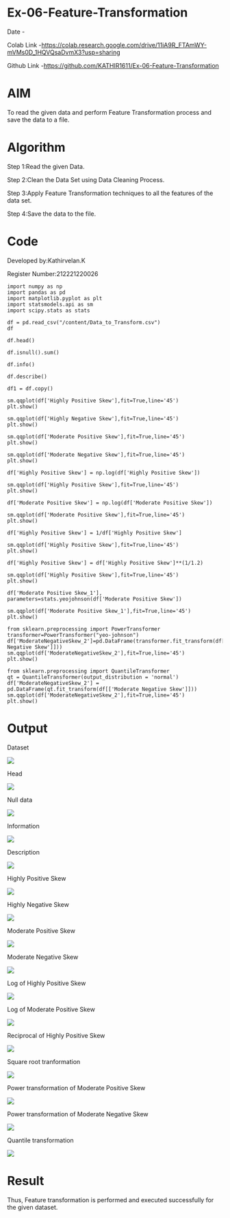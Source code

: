 # Ex-06-Feature-Transformation

Date - 

Colab Link -https://colab.research.google.com/drive/11iA9R_FTAmWY-mVMs0D_1HQVQsaDvmX3?usp=sharing

Github Link -https://github.com/KATHIR1611/Ex-06-Feature-Transformation

# AIM
   To read the given data and perform Feature Transformation process and save the data to a file.
   
# Algorithm
   Step 1:Read the given Data.
   
   Step 2:Clean the Data Set using Data Cleaning Process.
   
   Step 3:Apply Feature Transformation techniques to all the features of the data set.
   
   Step 4:Save the data to the file.
   
# Code
 
 Developed by:Kathirvelan.K
 
 Register Number:212221220026
 
 ```
 import numpy as np
import pandas as pd
import matplotlib.pyplot as plt
import statsmodels.api as sm
import scipy.stats as stats

df = pd.read_csv("/content/Data_to_Transform.csv")
df

df.head()

df.isnull().sum()

df.info()

df.describe()

df1 = df.copy()

sm.qqplot(df['Highly Positive Skew'],fit=True,line='45')
plt.show()

sm.qqplot(df['Highly Negative Skew'],fit=True,line='45')
plt.show()

sm.qqplot(df['Moderate Positive Skew'],fit=True,line='45')
plt.show()

sm.qqplot(df['Moderate Negative Skew'],fit=True,line='45')
plt.show()

df['Highly Positive Skew'] = np.log(df['Highly Positive Skew'])

sm.qqplot(df['Highly Positive Skew'],fit=True,line='45')
plt.show()

df['Moderate Positive Skew'] = np.log(df['Moderate Positive Skew'])

sm.qqplot(df['Moderate Positive Skew'],fit=True,line='45')
plt.show()

df['Highly Positive Skew'] = 1/df['Highly Positive Skew']

sm.qqplot(df['Highly Positive Skew'],fit=True,line='45')
plt.show()

df['Highly Positive Skew'] = df['Highly Positive Skew']**(1/1.2)

sm.qqplot(df['Highly Positive Skew'],fit=True,line='45')
plt.show()

df['Moderate Positive Skew_1'], parameters=stats.yeojohnson(df['Moderate Positive Skew'])

sm.qqplot(df['Moderate Positive Skew_1'],fit=True,line='45')
plt.show()

from sklearn.preprocessing import PowerTransformer
transformer=PowerTransformer("yeo-johnson")
df['ModerateNegativeSkew_2']=pd.DataFrame(transformer.fit_transform(df[['Moderate Negative Skew']]))
sm.qqplot(df['ModerateNegativeSkew_2'],fit=True,line='45')
plt.show()

from sklearn.preprocessing import QuantileTransformer
qt = QuantileTransformer(output_distribution = 'normal')
df['ModerateNegativeSkew_2'] = pd.DataFrame(qt.fit_transform(df[['Moderate Negative Skew']]))
sm.qqplot(df['ModerateNegativeSkew_2'],fit=True,line='45')
plt.show()
```
# Output

Dataset

![](b1.png)

Head

![](b2.png)

Null data

![](b3.png)

Information

![](b4.png)

Description

![](b5.png)

Highly Positive Skew

![](b6.png)

Highly Negative Skew

![](b7.png)

Moderate Positive Skew

![](b8.png)

Moderate Negative Skew

![](b9.png)

Log of Highly Positive Skew

![](b10.png)

Log of Moderate Positive Skew

![](b11.png)

Reciprocal of Highly Positive Skew

![](b12.png)

Square root tranformation

![](b13.png)

Power transformation of Moderate Positive Skew

![](b14.png)

Power transformation of Moderate Negative Skew

![](b15.png)

Quantile transformation

![](b16.png)

# Result

   Thus, Feature transformation is performed and executed successfully for the given dataset.






 
